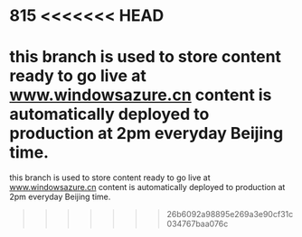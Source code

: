 815
<<<<<<< HEAD
===
this branch is used to store content ready to go live at www.windowsazure.cn
content is automatically deployed to production at 2pm everyday Beijing time.
=======

this branch is used to store content ready to go live at www.windowsazure.cn
content is automatically deployed to production at 2pm everyday Beijing time.
>>>>>>> 26b6092a98895e269a3e90cf31c034767baa076c
